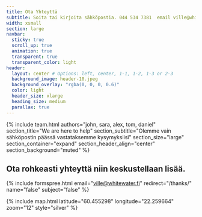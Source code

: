 ```yaml
---
title: Ota Yhteyttä
subtitle: Soita tai kirjoita sähköpostia. 044 534 7381  email ville@whitewater.fi
width: xsmall
section: large
navbar:
  sticky: true
  scroll_up: true
  animation: true
  transparent: true
  transparent_color: light
header:
  layout: center # Options: left, center, 1-1, 1-2, 1-3 or 2-3
  background_image: header-10.jpeg
  background_overlay: "rgba(0, 0, 0, 0.6)"
  color: light
  header_size: xlarge
  heading_size: medium
  parallax: true
---
```


{% include
  team.html
  authors="john, sara, alex, tom, daniel" 
  section_title="We are here to help"
  section_subtitle="Olemme vain sähköpostin päässä vastataksemme kysymyksiisi"
  section_size="large"
  section_container="expand"
  section_header_align="center"
  section_background="muted"
%}

## Ota rohkeasti yhteyttä niin keskustellaan lisää.
{% include formspree.html email="ville@whitewater.fi" redirect="/thanks/" name="false" subject="false" %}

{% include map.html
  latitude="60.455298"
  longitude="22.259664"
  zoom="12"
  style="silver"
%}
